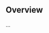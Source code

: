 <!-- Note: Please must use one of our issue templates to file an issue! 🛑 -->
<!-- 👉 https://github.com/sys13/maxstack/issues/new/choose 👈 -->
<!-- **Issues that should have been filed with a template will be closed without action, and we will ask you to use a template.** -->

<!-- This blank issue template is only for issues that don't fit any of the templates. -->

## Overview

...
